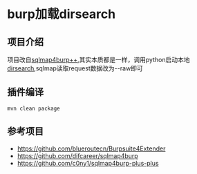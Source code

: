 # 	burp加载dirsearch
## 项目介绍
项目改自[sqlmap4burp++](https://github.com/c0ny1/sqlmap4burp-plus-plus),其实本质都是一样，调用python启动本地[dirsearch](https://github.com/maurosoria/dirsearch),sqlmap读取request数据改为--raw即可

## 插件编译

```
mvn clean package
```

## 参考项目
* https://github.com/blueroutecn/Burpsuite4Extender
* https://github.com/difcareer/sqlmap4burp
* https://github.com/c0ny1/sqlmap4burp-plus-plus
